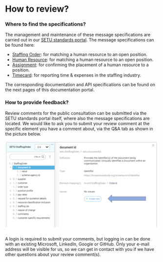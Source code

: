# How to review?

### Where to find the specifications?

The management and maintenance of these message specifications are carried out in our [SETU standards portal](https://setu.semantic-treehouse.nl/#/Home). The message specifications can be found here:


- [Staffing Order](https://setu.semantic-treehouse.nl/message-model-tree/Message_8ce31bab-da16-4e48-aac7-c745b1080bb1?panes=element_tree:Message_8ce31bab-da16-4e48-aac7-c745b1080bb1:v87px1:primary): for matching a human resource to an open position.
- [Human Resource](https://setu.semantic-treehouse.nl/message-model-tree/Message_da7a87ec-72c9-414e-8da0-e4f942eb1a7c?panes=element_tree:Message_da7a87ec-72c9-414e-8da0-e4f942eb1a7c:q2hhbw:primary): for matching a human resource to an open position.
- [Assignment](https://setu.semantic-treehouse.nl/message-model-tree/Message_fc07cc98-14b0-4e7c-a52b-3240baa46194?panes=element_tree:Message_fc07cc98-14b0-4e7c-a52b-3240baa46194:51f8vt:primary): for confirming the placement of a human resource to a position. 
- [Timecard](https://setu.semantic-treehouse.nl/message-model-tree/Message_39a2ff1b-43b3-40fc-930e-d85488bb57bb?panes=element_tree:Message_39a2ff1b-43b3-40fc-930e-d85488bb57bb:be72zv:primary): for reporting time & expenses in the staffing industry. 

The corresponding documentation and API specifications can be found on the next pages of this documentation portal.

### How to provide feedback?

Review comments for the public consultation can be submitted via the SETU standards portal itself, where also the message specifications are located. We would like to ask you to submit your review comment at the specific element you have a comment about, via the Q&A tab as shown in the picture below.

![](Q&A.png)

A login is required to submit your comments, but logging in can be done with an existing Microsoft, LinkedIn, Google or GitHub. Only your e-mail address will be visible for us, so we can get in contact with you if we have other questions about your review comment(s).
